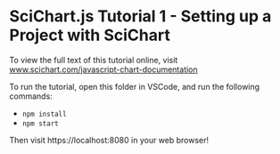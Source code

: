 # SciChart.js Tutorial 1 - Setting up a Project with SciChart

To view the full text of this tutorial online, visit www.scichart.com/javascript-chart-documentation

To run the tutorial, open this folder in VSCode, and run the following commands:

- `npm install`
- `npm start`

Then visit https://localhost:8080 in your web browser!
